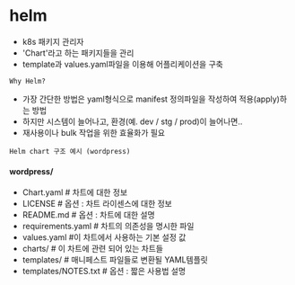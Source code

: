 # helm

- k8s 패키지 관리자
- 'Chart'라고 하는 패키지들을 관리
- template과 values.yaml파일을 이용해 어플리케이션을 구축

`Why Helm?`

- 가장 간단한 방법은 yaml형식으로 manifest 정의파일을 작성하여 적용(apply)하는 방법
- 하지만 시스템이 늘어나고, 환경(예. dev / stg / prod)이 늘어나면..
- 재사용이나 bulk 작업을 위한 효율화가 필요

`Helm chart 구조 예시 (wordpress)`

#### wordpress/

- Chart.yaml # 차트에 대한 정보
- LICENSE # 옵션 : 차트 라이센스에 대한 정보
- README.md # 옵션 : 차트에 대한 설명
- requirements.yaml # 차트의 의존성을 명시한 파일
- values.yaml #이 차트에서 사용하는 기본 설정 값
- charts/ # 이 차트에 관련 되어 있는 차트들
- templates/ # 매니페스트 파일들로 변환될 YAML템플릿
- templates/NOTES.txt # 옵션 : 짧은 사용법 설명
